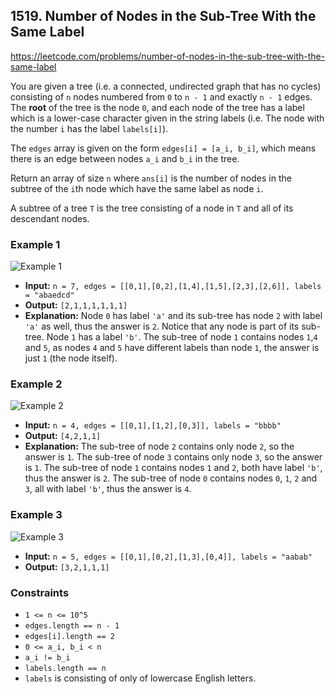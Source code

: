 ## 1519. Number of Nodes in the Sub-Tree With the Same Label

https://leetcode.com/problems/number-of-nodes-in-the-sub-tree-with-the-same-label

You are given a tree (i.e. a connected, undirected graph that has no cycles)
consisting of `n` nodes numbered from `0` to `n - 1` and exactly `n - 1` edges.
The **root** of the tree is the node `0`, and each node of the tree has a label
which is a lower-case character given in the string labels (i.e. The node with
the number `i` has the label `labels[i]`).

The `edges` array is given on the form `edges[i] = [a_i, b_i]`, which means
there is an edge between nodes `a_i` and `b_i` in the tree.

Return an array of size `n` where `ans[i]` is the number of nodes in the subtree
of the `i`th node which have the same label as node `i`.

A subtree of a tree `T` is the tree consisting of a node in `T` and all of its
descendant nodes.

### Example 1

![Example 1](https://assets.leetcode.com/uploads/2020/07/01/q3e1.jpg)

- **Input:** `n = 7, edges = [[0,1],[0,2],[1,4],[1,5],[2,3],[2,6]], labels = "abaedcd"`
- **Output:** `[2,1,1,1,1,1,1]`
- **Explanation:** Node `0` has label `'a'` and its sub-tree has node `2` with
label `'a'` as well, thus the answer is `2`. Notice that any node is part of its
sub-tree. Node `1` has a label `'b'`. The sub-tree of node `1` contains nodes
`1`,`4` and `5`, as nodes `4` and `5` have different labels than node `1`, the
answer is just `1` (the node itself).

### Example 2

![Example 2](https://assets.leetcode.com/uploads/2020/07/01/q3e2.jpg)

- **Input:** `n = 4, edges = [[0,1],[1,2],[0,3]], labels = "bbbb"`
- **Output:** `[4,2,1,1]`
- **Explanation:** The sub-tree of node `2` contains only node `2`, so the
answer is `1`. The sub-tree of node `3` contains only node `3`, so the answer is
`1`. The sub-tree of node `1` contains nodes `1` and `2`, both have label `'b'`,
thus the answer is `2`. The sub-tree of node `0` contains nodes `0`, `1`, `2`
and `3`, all with label `'b'`, thus the answer is `4`.

### Example 3
![Example 3](https://assets.leetcode.com/uploads/2020/07/01/q3e3.jpg)

- **Input:** `n = 5, edges = [[0,1],[0,2],[1,3],[0,4]], labels = "aabab"`
- **Output:** `[3,2,1,1,1]`

### Constraints

- `1 <= n <= 10^5`
- `edges.length == n - 1`
- `edges[i].length == 2`
- `0 <= a_i, b_i < n`
- `a_i != b_i`
- `labels.length == n`
- `labels` is consisting of only of lowercase English letters.
